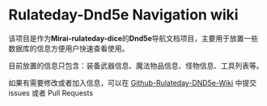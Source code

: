 # Rulateday-Dnd5e Navigation wiki

该项目是作为**Mirai-rulateday-dice**的**Dnd5e**导航文档项目，主要用于放置一些数据库的信息方便用户快速查看使用。

目前放置的信息只包含：装备武器信息、魔法物品信息、怪物信息、工具列表等。

如果有需要修改或者加入信息，可以在 [Github-Rulateday-DND5e-Wiki](https://github.com/Eiriksgata/rulateday-dnd5e-wiki) 中提交issues 或者 Pull Requests
 
